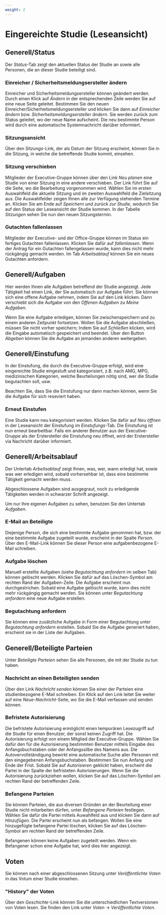 ```yaml
---
weight: 2
---
```


# Eingereichte Studie (Leseansicht)

## Generell/Status

Der _Status_-Tab zeigt den aktuellen Status der Studie an sowie alle Personen, die an dieser Studie beteiligt sind.

### Einreicher / Sicherheitsmeldungsersteller ändern

Einreicher und Sicherheitsmeldungsersteller können geändert werden. Durch einen Klick auf _Ändern_ in der entsprechenden Zeile werden Sie auf eine neue Seite geleitet. Bestimmen Sie den neuen Einreicher/Sicherheitsmeldungsersteller und klicken Sie dann auf _Einreicher ändern_ bzw. _Sicherheitsmeldungsersteller ändern_. Sie werden zurück zum Status geleitet, wo der neue Name aufscheint. Die neu bestimmte Person wird durch eine automatische Systemnachricht darüber informiert.

### Sitzungsansicht

Über den _Sitzungs_-Link, der als Datum der Sitzung erscheint, können Sie in die Sitzung, in welche die betreffende Studie kommt, einsehen.

### Sitzung verschieben

Mitglieder der Executive-Gruppe können über den Link _Neu planen_ eine Studie von einer Sitzung in eine andere verschieben. Der Link führt Sie auf die Seite, wo die Bearbeitung vorgenommen wird. Wählen Sie im ersten Auswahlfeld die aktuelle Sitzung und im zweiten Auswahlfeld die Zielsitzung aus. Die Auswahlfelder zeigen Ihnen alle zur Verfügung stehenden Termine an. Klicken Sie am Ende auf _Speichern und zurück zur Studie_, wodurch Sie auf den Status der Leseansicht der Studie kommen. In der Tabelle _Sitzungen_ sehen Sie nun den neuen Sitzungstermin.

### Gutachten fallenlassen

Mitglieder der Executive- und der Office-Gruppe können im Status ein fertiges Gutachten fallenlassen. Klicken Sie dafür auf _fallenlassen_. Wenn der Antrag für ein Gutachten fallengelassen wurde, kann dies nicht mehr rückgängig gemacht werden. Im Tab _Arbeitsablauf_ können Sie ein neues Gutachten anfordern.

## Generell/Aufgaben

Hier werden Ihnen alle Aufgaben betreffend der Studie angezeigt. Jede Tätigkeit hat einen Link, der Sie automatisch zur Aufgabe führt. Sie können sich eine offene Aufgabe nehmen, indem Sie auf den Link klicken. Dann verschiebt sich die Aufgabe von den _Offenen Aufgaben_ zu _Meine Aufgaben_.

Wenn Sie eine Aufgabe erledigen, können Sie zwischenspeichern und zu einem anderen Zeitpunkt fortsetzen. Wollen Sie die Aufgabe abschließen, müssen Sie nicht vorher speichern; Indem Sie auf _Schließen_ klicken, wird die Eingabe automatisch gespeichert und beendet. Über den Button _Abgeben_ können Sie die Aufgabe an jemanden anderen weitergeben.

## Generell/Einstufung

In der Einstufung, die durch die Executive-Gruppe erfolgt, wird eine eingereichte Studie eingestuft und kategorisiert, z.B. nach AMG, MPG, medizinischen Kategorien, welche Beurteilungen nötig sind, wer die Studie begutachten soll, usw.

Beachten Sie, dass Sie die Einstufung nur dann machen können, wenn Sie die Aufgabe für sich reseviert haben.

### Erneut Einstufen

Eine Studie kann neu kategorisiert werden. Klicken Sie dafür auf _Neu öffnen_ in der Leseansicht der Einstufung im _Einstufungs_-Tab. Die Einstufung ist nun erneut bearbeitbar. Falls ein anderer Benutzer aus der Executive-Gruppe als der Erstersteller die Einstufung neu öffnet, wird der Erstersteller via Nachricht darüber informiert.

## Generell/Arbeitsablauf

Der Untertab _Arbeitsablauf_ zeigt Ihnen, was, wer, wann erledigt hat, sowie was wer erledigen wird, sobald vorhersehbar ist, dass eine bestimmte Tätigkeit gemacht werden muss.

Abgeschlossene Aufgaben sind ausgegraut, noch zu erledigende Tätigkeiten werden in schwarzer Schrift angezeigt.

Um nur Ihre eigenen Aufgaben zu sehen, benutzen Sie den Untertab _Aufgaben_.

### E-Mail an Beteiligte

Diejenige Person, die sich eine bestimmte Aufgabe genommen hat, bzw. der eine bestimmte Aufgabe zugeteilt wurde, erscheint in der Spalte _Person_. Über den E-Mail-Link können Sie dieser Person eine aufgabenbezogene E-Mail schreiben.

### Aufgabe löschen

Manuell erstellte Aufgaben (siehe _Begutachtung anfordern_ im selben Tab) können gelöscht werden. Klicken Sie dafür auf das Löschen-Symbol am rechten Rand der Aufgaben-Zeile. Die Aufgabe erscheint nun durchgestrichen. Sobald eine Aufgabe gelöscht wurde, kann dies nicht mehr rückgängig gemacht werden. Sie können unter _Begutachtung anfordern_ eine neue Aufgabe erstellen.

### Begutachtung anfordern

Sie können eine zusätzliche Aufgabe in Form einer Begutachtung unter _Begutachtung anfordern_ erstellen. Sobald Sie die Aufgabe generiert haben, erscheint sie in der Liste der Aufgaben.

## Generell/Beteiligte Parteien

Unter _Beteiligte Parteien_ sehen Sie alle Personen, die mit der Studie zu tun haben.

### Nachricht an einen Beteiligten senden

Über den Link _Nachricht senden_ können Sie einer der Parteien eine studienbezogene E-Mail schreiben. Ein Klick auf den Link leitet Sie weiter auf eine _Neue-Nachricht_-Seite, wo Sie die E-Mail verfassen und senden können.

### Befristete Autorisierung

Die befristete Autorisierung ermöglicht einen temporären Lesezugriff auf die Studie für einen Benutzer, der sonst keinen Zugriff hat. Die Autorisierung erfolgt von einem Mitglied der Executive-Gruppe. Wählen Sie dafür den für die Autorisierung bestimmten Benutzer mittels Eingabe des Anfangsbuchstaben oder der Anfangssilbe des Namens aus. Die Autovervollständigung bewirkt eine automatische Suche aller Personen mit den eingegebenen Anfangsbuchstaben. Bestimmen Sie nun Anfang und Ende der Frist. Sobald Sie auf _Autorisieren_ geklickt haben, erscheint die Partei in der Spalte der befristeten Autorisierungen. Wenn Sie die Autorisierung zurückziehen wollen, klicken Sie auf das Löschen-Symbol am rechten Rand der betreffenden Zeile.

### Befangene Parteien

Sie können Parteien, die aus diversen Gründen an der Beurteilung einer Studie nicht mitarbeiten dürfen, unter _Befangene Parteien_ festlegen. Wählen Sie dafür die Partei mittels Auwahlfeld aus und klicken Sie dann auf _Hinzufügen_. Die Partei erscheint nun als befangen. Wollen Sie eine hinzugefügte befangene Partei löschen, klicken Sie auf das Löschen-Symbol am rechten Rand der betreffenden Zeile.

Befangenen können keine Aufgaben zugeteilt werden. Wenn ein Befangener schon eine Aufgabe hat, wird dies hier angezeigt.

## Voten

Sie können nach einer abgeschlossenen Sitzung unter _Veröffentlichte Voten_ in das Votum einer Studie einsehen.

### "History" der Voten

Über den _Geschichte_-Link können Sie die unterschiedlichen Textversionen von Voten lesen. Sie finden den Link unter _Voten_ -> _Veröffentlichte Voten_.
